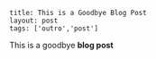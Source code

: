 ```
title: This is a Goodbye Blog Post
layout: post
tags: ['outro','post']
```

This is a goodbye **blog post**